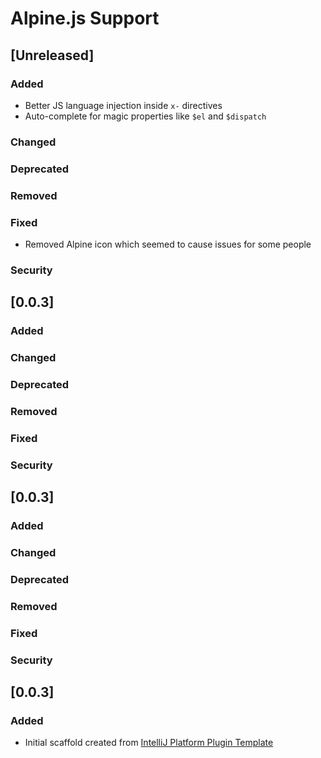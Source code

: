 <!-- Keep a Changelog guide -> https://keepachangelog.com -->

# Alpine.js Support

## [Unreleased]
### Added

- Better JS language injection inside `x-` directives
- Auto-complete for magic properties like `$el` and `$dispatch`

### Changed

### Deprecated

### Removed

### Fixed

- Removed Alpine icon which seemed to cause issues for some people

### Security
## [0.0.3]
### Added

### Changed

### Deprecated

### Removed

### Fixed

### Security
## [0.0.3]
### Added

### Changed

### Deprecated

### Removed

### Fixed

### Security
## [0.0.3]
### Added
- Initial scaffold created from [IntelliJ Platform Plugin Template](https://github.com/JetBrains/intellij-platform-plugin-template)

